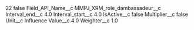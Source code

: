 <?xml version="1.0" encoding="UTF-8"?>
<CustomMetadata xmlns="http://soap.sforce.com/2006/04/metadata" xmlns:xsi="http://www.w3.org/2001/XMLSchema-instance" xmlns:xsd="http://www.w3.org/2001/XMLSchema">
    <label>22</label>
    <protected>false</protected>
    <values>
        <field>Field_API_Name__c</field>
        <value xsi:type="xsd:string">MMPJ_XRM_role_dambassadeur__c</value>
    </values>
    <values>
        <field>Interval_end__c</field>
        <value xsi:type="xsd:double">4.0</value>
    </values>
    <values>
        <field>Interval_start__c</field>
        <value xsi:type="xsd:double">4.0</value>
    </values>
    <values>
        <field>IsActive__c</field>
        <value xsi:type="xsd:boolean">false</value>
    </values>
    <values>
        <field>Multiplier__c</field>
        <value xsi:type="xsd:boolean">false</value>
    </values>
    <values>
        <field>Unit__c</field>
        <value xsi:type="xsd:string">Influence</value>
    </values>
    <values>
        <field>Value__c</field>
        <value xsi:type="xsd:double">4.0</value>
    </values>
    <values>
        <field>Weighter__c</field>
        <value xsi:type="xsd:double">1.0</value>
    </values>
</CustomMetadata>
